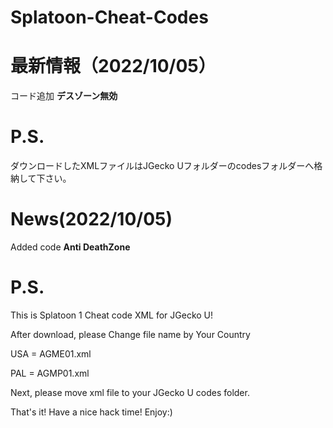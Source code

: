 # Splatoon-Cheat-Codes

# 最新情報（2022/10/05）

コード追加
**デスゾーン無効**

# P.S.
ダウンロードしたXMLファイルはJGecko Uフォルダーのcodesフォルダーへ格納して下さい。

# News(2022/10/05)

Added code
**Anti DeathZone**

# P.S.
This is Splatoon 1 Cheat code XML for JGecko U!

After download, please Change file name by Your Country


USA = AGME01.xml

PAL = AGMP01.xml


Next, please move xml file to your JGecko U codes folder.

That's it! Have a nice hack time!
Enjoy:)
